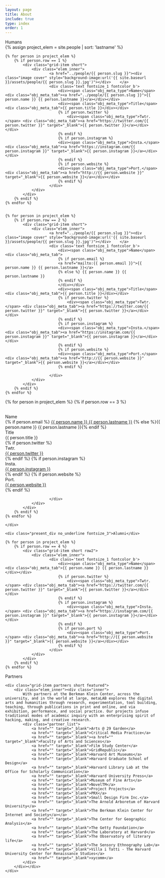 ```yaml
---
layout: page
title: About
include: true
type: index
order: 1
---
```

<style>
	.about_grid .short{
	}
	.about_grid .short.row2{
		height: 100px;
	}	
	
	.about_sum .elem_inner{
		border: 2px solid red;
		height: 400px!important;
	}
	.about_sum .elem_inner .inner{
		padding: 25px;
	}
	.header_desc span{
		color:red;
	}
	.about_r{
		margin-bottom: 15px;
		font-family: 'Roboto Mono', monospace;
		height: 150px;
	}
	.about_r span{
		color: red;
	}
	.partner_list{
		margin-top: 25px;
	}
	.partner_list a{
		display: block;
	}
	
	.grid-item.partners.short.featured {
    height: 100%;
	}
	
</style>


<div class="present_div fontsize_3">Humans</div>

<div class="grid about_grid">
 {% assign project_elem = site.people | sort: 'lastname' %}

	{% for person in project_elem %}
		{% if person.row == 1 %}
			<div class="grid-item short">
				<div class="elem_inner">
						<a href="../people/{{ person.slug }}"><div class="image cover" style="background-image:url('{{ site.baseurl }}/assets/people/{{ person.slug }}.jpg')"></div>	</a>	
						<div class='text fontsize_1 fontcolor_b'>
							<div><span class="obj_meta_type">Name</span> <div class="obj_meta_tab"><a href="../people/{{ person.slug }}">{{ person.name }} {{ person.lastname }}</a></div></div>
							<div><span class="obj_meta_type">Title</span> <div class="obj_meta_tab">{{ person.title }}</div></div>
							{% if person.twitter %}
								<div><span class="obj_meta_type">Twtr.</span> <div class="obj_meta_tab"><a href="https://twitter.com/{{ person.twitter }}" target="_blank">{{ person.twitter }}</a></div></div>
							{% endif %}
							{% if person.instagram %}
							<div><span class="obj_meta_type">Insta.</span> <div class="obj_meta_tab"><a href="https://instagram.com/{{ person.instagram }}" target="_blank">{{ person.instagram }}</a></div></div>
							{% endif %}
							{% if person.website %}
							<div><span class="obj_meta_type">Port.</span> <div class="obj_meta_tab"><a href="http://{{ person.website }}" target="_blank">{{ person.website }}</a></div></div>
							{% endif %}							
						</div>
				</div>		
			</div>	
		{% endif %}		
	{% endfor %}


	{% for person in project_elem %}
		{% if person.row == 2 %}
			<div class="grid-item short">
				<div class="elem_inner">
						<a href="../people/{{ person.slug }}"><div class="image cover" style="background-image:url('{{ site.baseurl }}/assets/people/{{ person.slug }}.jpg')"></div>	</a>	
						<div class='text fontsize_1 fontcolor_b'>
							<div><span class="obj_meta_type">Name</span> <div class="obj_meta_tab">
							{% if person.email %}
							<a href="mailto:{{ person.email }}">{{ person.name }} {{ person.lastname }}</a>
							{% else %} {{ person.name }} {{ person.lastname }}
							{% endif %}
							</div></div>
							<div><span class="obj_meta_type">Title</span> <div class="obj_meta_tab">{{ person.title }}</div></div>
							{% if person.twitter %}
								<div><span class="obj_meta_type">Twtr.</span> <div class="obj_meta_tab"><a href="https://twitter.com/{{ person.twitter }}" target="_blank">{{ person.twitter }}</a></div></div>
							{% endif %}
							{% if person.instagram %}
							<div><span class="obj_meta_type">Insta.</span> <div class="obj_meta_tab"><a href="https://instagram.com/{{ person.instagram }}" target="_blank">{{ person.instagram }}</a></div></div>
							{% endif %}
							{% if person.website %}
							<div><span class="obj_meta_type">Port.</span> <div class="obj_meta_tab"><a href="http://{{ person.website }}" target="_blank">{{ person.website }}</a></div></div>
							{% endif %}
							
						</div>
				</div>		
			</div>	
		{% endif %}		
	{% endfor %}

{% for person in project_elem %}
		{% if person.row == 3 %}
			<div class="grid-item short row2">
				<div class="elem_inner">	
						<div class='text fontsize_1 fontcolor_b'>
							<div><span class="obj_meta_type">Name</span> <div class="obj_meta_tab">
								{% if person.email %}
								<a href="mailto:{{ person.email }}">{{ person.name }} {{ person.lastname }}</a>
								{% else %}{{ person.name }} {{ person.lastname }}{% endif %}
								</div></div>
							<div><span class="obj_meta_type">Title</span> <div class="obj_meta_tab">{{ person.title }}</div></div>
							{% if person.twitter %}
								<div><span class="obj_meta_type">Twtr.</span> <div class="obj_meta_tab"><a href="https://twitter.com/{{ person.twitter }}" target="_blank">{{ person.twitter }}</a></div></div>
							{% endif %}
							{% if person.instagram %}
							<div><span class="obj_meta_type">Insta.</span> <div class="obj_meta_tab"><a href="https://instagram.com/{{ person.instagram }}" target="_blank">{{ person.instagram }}</a></div></div>
							{% endif %}
							{% if person.website %}
							<div><span class="obj_meta_type">Port.</span> <div class="obj_meta_tab"><a href="http://{{ person.website }}" target="_blank">{{ person.website }}</a></div></div>
							{% endif %}
							
						</div>
				</div>		
			</div>	
		{% endif %}		
	{% endfor %}

	</div>

<div class="grid about_grid">
	
	<div class="present_div no_underline fontsize_3">Alumni</div>

	{% for person in project_elem %}
		{% if person.row == 4 %}
			<div class="grid-item short row2">
				<div class="elem_inner">
						<div class='text fontsize_1 fontcolor_b'>
							<div><span class="obj_meta_type">Name</span> <div class="obj_meta_tab">{{ person.name }} {{ person.lastname }}</div></div>
							{% if person.twitter %}
								<div><span class="obj_meta_type">Twtr.</span> <div class="obj_meta_tab"><a href="https://twitter.com/{{ person.twitter }}" target="_blank">{{ person.twitter }}</a></div></div>
							{% endif %}
							{% if person.instagram %}
								<div><span class="obj_meta_type">Insta.</span> <div class="obj_meta_tab"><a href="https://instagram.com/{{ person.instagram }}" target="_blank">{{ person.instagram }}</a></div></div>
							{% endif %}
							{% if person.port %}							
								<div><span class="obj_meta_type">Port.</span> <div class="obj_meta_tab"><a href="http://{{ person.website }}" target="_blank">{{ person.website }}</a></div></div>
							{% endif %}
						</div>
				</div>		
			</div>	
		{% endif %}
	{% endfor %}

</div>

<div class="present_div fontsize_3">Partners</div>
<div class="grid about_grid">

	<div class="grid-item partners short featured">
		<div class="elem_inner"><div class="inner">
			With partners at the Berkman Klein Center, across the university, and in the world at large, metaLAB explores the digital arts and humanities through research, experimentation, tool building, teaching, through publications in print and online, and via exhibition, performance, and social practice. Our projects infuse traditional modes of academic inquiry with an enterprising spirit of hacking, making, and creative research.
			<div class="partner_list">
				<a href="" target="_blank">Arts @ 29 Garden</a>
				<a href="" target="_blank">Critical Media Practice</a>
				<a href="" target="_blank"><a href="" target="_blank">Faculty of Arts and Sciences</a>
				<a href="" target="_blank">Film Study Center</a>
				<a href="" target="_blank">GridRepublic</a>
				<a href="" target="_blank">Harvard Art Museums</a>
				<a href="" target="_blank">Harvard Graduate School of Design</a>
				<a href="" target="_blank">Harvard Library Lab at the Office for Scholarly Communication</a>
				<a href="" target="_blank">Harvard University Press</a>
				<a href="" target="_blank">Museum of Fine Arts</a>
				<a href="" target="_blank">NovelTM</a>
				<a href="" target="_blank">Project Projects</a>
				<a href="" target="_blank">PRX</a>
				<a href="" target="_blank">Small Design Firm Inc.</a>
				<a href="" target="_blank">The Arnold Arboretum of Harvard University</a>
				<a href="" target="_blank">The Berkman Klein Center for Internet and Society</a></a>
				<a href="" target="_blank">The Center for Geographic Analysis</a>
				<a href="" target="_blank">The Getty Foundation</a>
				<a href="" target="_blank">The Laboratory at Harvard</a>
				<a href="" target="_blank">The Observatory of literary life</a>
				<a href="" target="_blank">The Sensory Ethnography Lab</a>
				<a href="" target="_blank">Villa i Tatti - The Harvard University Center for Renaissance Studies</a>
				<a href="" target="_blank">xycomm</a>
			</div>
		</div></div>		
	</div>

</div>